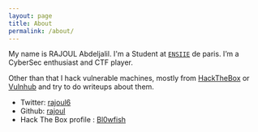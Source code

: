 ```yaml
---
layout: page
title: About
permalink: /about/
---
```


My name is RAJOUL Abdeljalil. I'm a Student at [`ENSIIE`](https://www.ensiie.fr/) de paris. I’m a CyberSec enthusiast and CTF player. 

Other than that I hack vulnerable machines, mostly from [HackTheBox](http://hackthebox.eu/) or [Vulnhub](http://vulnhub.com/) and try to do writeups about them.


* Twitter: [rajoul6](https://twitter.com/@rajoul6)
* Github: [rajoul](https://github.com/rajoul)
* Hack The Box profile : [Bl0wfish](https://www.hackthebox.eu/home/users/profile/94847)

